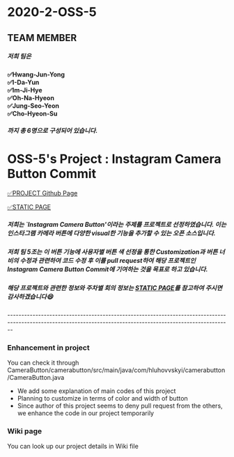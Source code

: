 # 2020-2-OSS-5


## TEAM MEMBER
##### 저희 팀은 <br>

**&#9989;Hwang-Jun-Yong<br>
&#9989;I-Da-Yun<br>
&#9989;Im-Ji-Hye<br>
&#9989;Oh-Na-Hyeon<br>
&#9989;Jung-Seo-Yeon<br>
&#9989;Cho-Hyeon-Su<br>**

##### 까지 총 6명으로 구성되어 있습니다. <br>



# OSS-5's Project : Instagram Camera Button Commit

[&#9989;PROJECT Github Page](https://github.com/hluhovskyi/CameraButton?utm_source=android-arsenal.com&utm_medium=referral&utm_campaign=6877)

[&#9989;STATIC PAGE](https://20-2-skku-oss.github.io/2020-2-OSS-5/)<br>

##### 저희는 `Instagram Camera Button'이라는 주제를 프로젝트로 선정하였습니다. 이는 인스타그램 카메라 버튼에 다양한 visual한 기능을 추가할 수 있는 오픈 소스입니다.<br>
##### 저희 팀 5조는 이 버튼 기능에 사용자별 버튼 색 선정을 통한 Customization과 버튼 너비의 수정과 관련하여 코드 수정 후 이를 pull request하여 해당 프로젝트인 Instagram Camera Button Commit에 기여하는 것을 목표로 하고 있습니다.
##### 해당 프로젝트와 관련한 정보와 주차별 회의 정보는 [STATIC PAGE](https://20-2-skku-oss.github.io/2020-2-OSS-5/)를 참고하여 주시면 감사하겠습니다:smile:<br>


--------------------------------------------------------------------------------------------------------------------------------------------------------------<br>

### Enhancement in project
You can check it through CameraButton/camerabutton/src/main/java/com/hluhovvskyi/camerabutton/CameraButton.java
- We add some explanation of main codes of this project
- Planning to customize in terms of color and width of button
- Since author of this project seems to deny pull request from the others, we enhance the code in our project temporarily


### Wiki page
You can look up our project details in Wiki file
